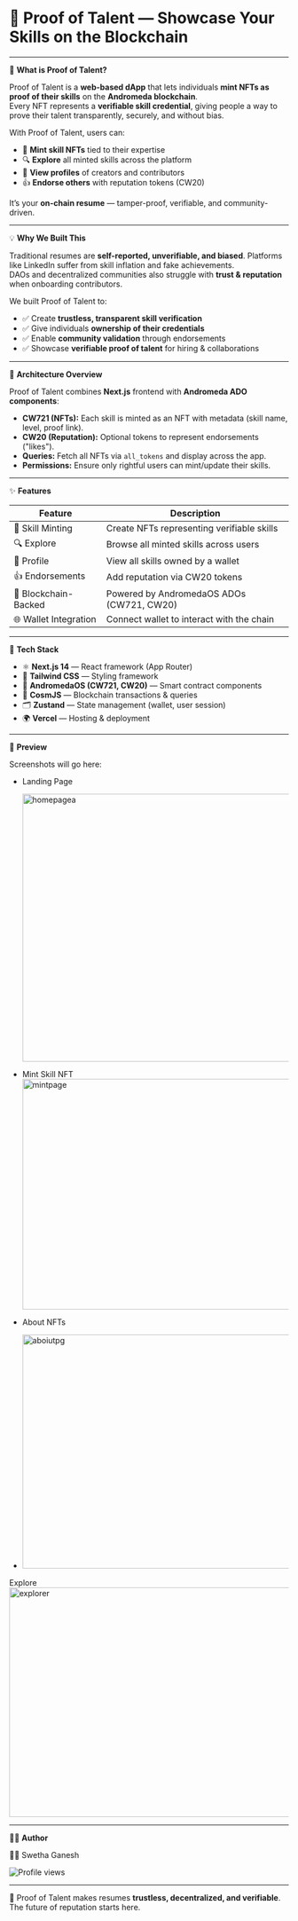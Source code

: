 # 🌟 Proof of Talent — Showcase Your Skills on the Blockchain



---

💭 **What is Proof of Talent?**

Proof of Talent is a **web-based dApp** that lets individuals **mint NFTs as proof of their skills** on the **Andromeda blockchain**.  
Every NFT represents a **verifiable skill credential**, giving people a way to prove their talent transparently, securely, and without bias.  

With Proof of Talent, users can:

- 🎨 **Mint skill NFTs** tied to their expertise  
- 🔍 **Explore** all minted skills across the platform  
- 👤 **View profiles** of creators and contributors  
- 👍 **Endorse others** with reputation tokens (CW20)  

It’s your **on-chain resume** — tamper-proof, verifiable, and community-driven.  

---

💡 **Why We Built This**

Traditional resumes are **self-reported, unverifiable, and biased**. Platforms like LinkedIn suffer from skill inflation and fake achievements.  
DAOs and decentralized communities also struggle with **trust & reputation** when onboarding contributors.  

We built Proof of Talent to:  

- ✅ Create **trustless, transparent skill verification**  
- ✅ Give individuals **ownership of their credentials**  
- ✅ Enable **community validation** through endorsements  
- ✅ Showcase **verifiable proof of talent** for hiring & collaborations  

---

🧠 **Architecture Overview**

Proof of Talent combines **Next.js** frontend with **Andromeda ADO components**:  

- **CW721 (NFTs):** Each skill is minted as an NFT with metadata (skill name, level, proof link).  
- **CW20 (Reputation):** Optional tokens to represent endorsements ("likes").  
- **Queries:** Fetch all NFTs via `all_tokens` and display across the app.  
- **Permissions:** Ensure only rightful users can mint/update their skills.  

---

✨ **Features**

| Feature | Description |
|---------|-------------|
| 🎨 Skill Minting | Create NFTs representing verifiable skills |
| 🔍 Explore | Browse all minted skills across users |
| 👤 Profile | View all skills owned by a wallet |
| 👍 Endorsements | Add reputation via CW20 tokens |
| 🔗 Blockchain-Backed | Powered by AndromedaOS ADOs (CW721, CW20) |
| 🌐 Wallet Integration | Connect wallet to interact with the chain |

---

🧰 **Tech Stack**

- ⚛️ **Next.js 14** — React framework (App Router)  
- 🎨 **Tailwind CSS** — Styling framework  
- 🔗 **AndromedaOS (CW721, CW20)** — Smart contract components  
- 🔐 **CosmJS** — Blockchain transactions & queries  
- 🗂 **Zustand** — State management (wallet, user session)  
- 🌍 **Vercel** — Hosting & deployment  

---

📸 **Preview**

Screenshots will go here:  

- Landing Page

  <img width="960" height="483" alt="homepagea" src="https://github.com/user-attachments/assets/f77469d4-d862-404e-bc42-35b230f76e37" />
  
- Mint Skill NFT
  <img width="960" height="416" alt="mintpage" src="https://github.com/user-attachments/assets/3044eb03-ab70-4751-8ef6-4f3b802a677b" />

- About NFTs
- <img width="948" height="422" alt="aboiutpg" src="https://github.com/user-attachments/assets/0fdc53a4-01ac-4c35-aa07-82e0cb0d4c8b" />
  
 Explore
 <img width="952" height="414" alt="explorer" src="https://github.com/user-attachments/assets/8518374d-f21e-465d-b7d8-1abaccb895f9" />


---

🧑‍💻 **Author**

👩‍💻 Swetha Ganesh  

![Profile views](https://komarev.com/ghpvc/?username=SweathaNandhu&label=Profile%20views&color=0e75b6&style=flat)


---

🚀 Proof of Talent makes resumes **trustless, decentralized, and verifiable**.  
The future of reputation starts here.  
